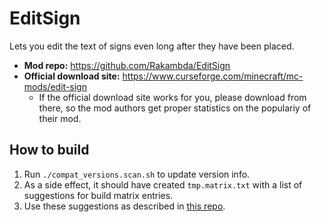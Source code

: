 ﻿
EditSign
========

<!-- %begin% descr -->
Lets you edit the text of signs even long after they have been placed.
<!-- %endof% descr -->

<!-- %begin% meta -->

* __Mod repo:__
  https://github.com/Rakambda/EditSign
* __Official download site:__
  https://www.curseforge.com/minecraft/mc-mods/edit-sign
  * If the official download site works for you, please download from there,
    so the mod authors get proper statistics on the populariy of their mod.

<!-- %endof% meta -->



How to build
------------

1.  Run `./compat_versions.scan.sh` to update version info.
1.  As a side effect, it should have created `tmp.matrix.txt`
    with a list of suggestions for build matrix entries.
1.  Use these suggestions as described in
    [this repo](https://github.com/mk-pmb/ghabuild-minecraft-mod-editsign).







